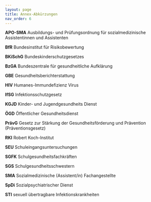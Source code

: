 ```yaml
---
layout: page
title: Annex-Abkürzungen
nav_order: 6
---
```


**APO-SMA** Ausbildungs- und Prüfungsordnung für sozialmedizinische
Assistentinnen und Assistenten

**BfR** Bundesinstitut für Risikobewertung

**BKiSchG** Bundeskinderschutzgesetzes

**BzGA** Bundeszentrale für gesundheitliche Aufklärung

**GBE** Gesundheitsberichterstattung

**HIV** Humanes-Immundefizienz Virus

**IfSG** Infektionsschutzgesetz

**KGJD** Kinder- und Jugendgesundheits Dienst

**ÖGD** Öffentlicher Gesundheitsdienst

**PrävG** Gesetz zur Stärkung der Gesundheitsförderung und Prävention
(Präventionsgesetz)

**RKI** Robert Koch-Institut

**SEU** Schuleingangsuntersuchungen

**SGFK** Schulgesundheitsfachkräften

**SGS** Schulgesundheitsschwestern

**SMA** Sozialmedizinische (Assistent/in) Fachangestellte

**SpDi** Sozialpsychiatrischer Dienst

**STI** sexuell übertragbare Infektionskrankheiten
